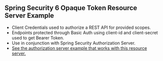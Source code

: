 ## Spring Security 6 Opaque Token Resource Server Example

* Client Credentials used to authorize a REST API for provided scopes.
* Endpoints protected through Basic Auth using client-id and client-secret used to get Bearer Token.
* Use in conjunction with Spring Security Authorization Server.
* [See the authorization server example that works with this resource server.](https://github.com/sreeise/opaque-authorization-server)

